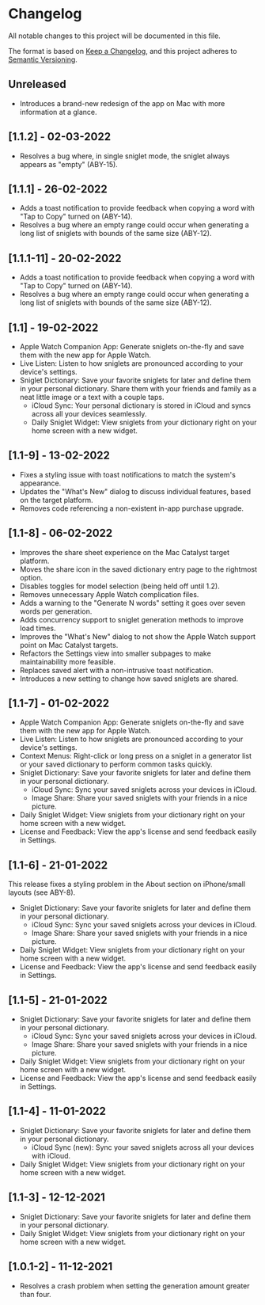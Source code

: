 # Changelog
All notable changes to this project will be documented in this file.

The format is based on [Keep a Changelog](https://keepachangelog.com/en/1.0.0/), and this project adheres to 
[Semantic Versioning](https://semver.org/spec/v2.0.0.html).

## Unreleased
- Introduces a brand-new redesign of the app on Mac with more information at a glance.

## [1.1.2] - 02-03-2022
- Resolves a bug where, in single sniglet mode, the sniglet always appears as "empty" (ABY-15).

## [1.1.1] - 26-02-2022

- Adds a toast notification to provide feedback when copying a word with "Tap to Copy" turned on (ABY-14).
- Resolves a bug where an empty range could occur when generating a long list of sniglets with bounds of the same size
  (ABY-12).

## [1.1.1-11] - 20-02-2022

- Adds a toast notification to provide feedback when copying a word with "Tap to Copy" turned on (ABY-14).
- Resolves a bug where an empty range could occur when generating a long list of sniglets with bounds of the same size
  (ABY-12).

## [1.1] - 19-02-2022

- Apple Watch Companion App: Generate sniglets on-the-fly and save them with the new app for Apple Watch.
- Live Listen: Listen to how sniglets are pronounced according to your device's settings. 
- Sniglet Dictionary: Save your favorite sniglets for later and define them in your personal dictionary. Share them with
  your friends and family as a neat little image or a text with a couple taps.
  - iCloud Sync: Your personal dictionary is stored in iCloud and syncs across all your devices seamlessly.
  - Daily Sniglet Widget: View sniglets from your dictionary right on your home screen with a new widget.

## [1.1-9] - 13-02-2022

- Fixes a styling issue with toast notifications to match the system's appearance.
- Updates the "What's New" dialog to discuss individual features, based on the target platform.
- Removes code referencing a non-existent in-app purchase upgrade.

## [1.1-8] - 06-02-2022

- Improves the share sheet experience on the Mac Catalyst target platform.
- Moves the share icon in the saved dictionary entry page to the rightmost option.
- Disables toggles for model selection (being held off until 1.2).
- Removes unnecessary Apple Watch complication files.
- Adds a warning to the "Generate N words" setting it goes over seven words per generation.
- Adds concurrency support to sniglet generation methods to improve load times.
- Improves the "What's New" dialog to not show the Apple Watch support point on Mac Catalyst targets.
- Refactors the Settings view into smaller subpages to make maintainability more feasible.
- Replaces saved alert with a non-intrusive toast notification.
- Introduces a new setting to change how saved sniglets are shared.

## [1.1-7] - 01-02-2022

- Apple Watch Companion App: Generate sniglets on-the-fly and save them with the new app for Apple Watch.
- Live Listen: Listen to how sniglets are pronounced according to your device's settings. 
- Context Menus: Right-click or long press on a sniglet in a generator list or your saved dictionary to perform common
  tasks quickly.
- Sniglet Dictionary: Save your favorite sniglets for later and define them in your personal dictionary.
  - iCloud Sync: Sync your saved sniglets across your devices in iCloud.
  - Image Share: Share your saved sniglets with your friends in a nice picture. 
- Daily Sniglet Widget: View sniglets from your dictionary right on your home screen with a new widget.
- License and Feedback: View the app's license and send feedback easily in Settings.

## [1.1-6] - 21-01-2022

This release fixes a styling problem in the About section on iPhone/small layouts (see ABY-8).

- Sniglet Dictionary: Save your favorite sniglets for later and define them in your personal dictionary.
  - iCloud Sync: Sync your saved sniglets across your devices in iCloud.
  - Image Share: Share your saved sniglets with your friends in a nice picture. 
- Daily Sniglet Widget: View sniglets from your dictionary right on your home screen with a new widget.
- License and Feedback: View the app's license and send feedback easily in Settings.

## [1.1-5] - 21-01-2022

- Sniglet Dictionary: Save your favorite sniglets for later and define them in your personal dictionary.
  - iCloud Sync: Sync your saved sniglets across your devices in iCloud.
  - Image Share: Share your saved sniglets with your friends in a nice picture. 
- Daily Sniglet Widget: View sniglets from your dictionary right on your home screen with a new widget.
- License and Feedback: View the app's license and send feedback easily in Settings.

## [1.1-4] - 11-01-2022

- Sniglet Dictionary: Save your favorite sniglets for later and define them in your personal dictionary.
    - iCloud Sync (new): Sync your saved sniglets across all your devices with iCloud.
- Daily Sniglet Widget: View sniglets from your dictionary right on your home screen with a new widget.

## [1.1-3] - 12-12-2021

- Sniglet Dictionary: Save your favorite sniglets for later and define them in your personal dictionary.
- Daily Sniglet Widget: View sniglets from your dictionary right on your home screen with a new widget.

## [1.0.1-2] - 11-12-2021

- Resolves a crash problem when setting the generation amount greater than four.
